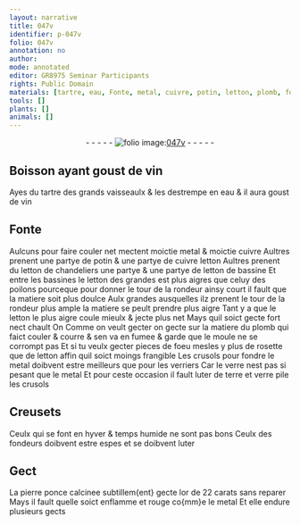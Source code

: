 ```yaml
---
layout: narrative
title: 047v
identifier: p-047v
folio: 047v
annotation: no
author:
mode: annotated
editor: GR8975 Seminar Participants
rights: Public Domain
materials: [tartre, eau, Fonte, metal, cuivre, potin, letton, plomb, foeu, rosette, terre, verre, pierre ponce, or]
tools: []
plants: []
animals: []
---
```


<div class="folio" align="center">- - - - - <a href="http://gallica.bnf.fr/ark:/12148/btv1b10500001g/f100.image" target="_blank"><img src="https://cu-mkp.github.io/2017-workshop-edition/assets/photo-icon.png" alt="folio image: " style="display:inline-block; margin-bottom:-3px;"/>047v</a> - - - - - </div>    

## Boisson ayant goust de vin

 
Ayes du <span class="m">tartre</span> des grands vaisseaulx & les destrempe en <span class="m">eau</span> & il aura goust de vin
    

## <span class="m">Fonte</span>

 
Aulcuns pour faire couler net mectent moictie <span class="m">metal</span> & moictie <span class="m">cuivre</span> Aultres prenent une partye de <span class="m">potin</span> & une partye de cuivre <span class="m">letton</span> Aultres prenent du <span class="m">letton</span> de chandeliers une partye & une partye de <span class="m">letton</span> de bassine Et entre les bassines le <span class="m">letton</span> des grandes est plus aigres que celuy des poilons pourceque pour donner le tour de la rondeur ainsy court il fault que la matiere soit plus doulce Aulx grandes ausquelles ilz prenent le tour de la rondeur plus ample la matiere se peult prendre plus aigre Tant y a que le <span class="m">letton</span> le plus aigre coule mieulx & jecte plus net Mays quil soict gecte fort nect chault On Comme on veult gecter on gecte sur la matiere du <span class="m">plomb</span> qui faict couler & courre & sen va en fumee & garde que le moule ne se corrompt pas Et si tu veulx gecter pieces de <span class="m">foeu</span> mesles y plus de <span class="m">rosette</span> que de <span class="m">letton</span> affin quil soict moings frangible Les crusols pour fondre le <span class="m">metal</span> doibvent estre meilleurs que pour les <span class="pro">verriers</span> Car le verre nest pas si pesant que le <span class="m">metal</span> Et pour ceste occasion il fault luter de <span class="m">terre</span> et <span class="m">verre</span> pile les crusols
    

## Creusets

 
Ceulx qui se font en hyver & temps humide ne sont pas bons Ceulx des <span class="pro">fondeurs</span> doibvent estre espes et se doibvent luter
    

## Gect

 
La <span class="m">pierre ponce</span> calcinee subtillem{ent} gecte l<span class="m">or</span> de 22 carats sans reparer Mays il fault quelle soict enflamme et rouge co{mm}e le metal Et elle endure plusieurs gects
 